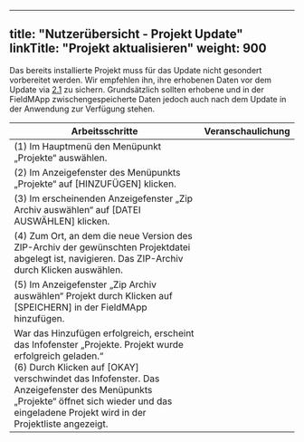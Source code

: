 
---
title: "Nutzerübersicht - Projekt Update"
linkTitle: "Projekt aktualisieren"
weight: 900
---

Das bereits installierte Projekt muss für das Update nicht gesondert vorbereitet werden. Wir empfehlen ihn, ihre erhobenen Daten vor dem Update via [2.1](2.1%20Datenexport) zu sichern. Grundsätzlich sollten erhobene und in der FieldMApp zwischengespeicherte Daten jedoch auch nach dem Update in der Anwendung zur Verfügung stehen.

| Arbeitsschritte | Veranschaulichung |
| ------ | :-----: |
| (1) Im Hauptmenü den Menüpunkt „Projekte“ auswählen. |  |
| (2) Im Anzeigefenster des Menüpunkts „Projekte“ auf [HINZUFÜGEN] klicken. |  |
| (3) Im erscheinenden Anzeigefenster „Zip Archiv auswählen“ auf [DATEI AUSWÄHLEN] klicken. |  |
| (4) Zum Ort, an dem die neue Version des ZIP-Archiv der gewünschten Projektdatei abgelegt ist, navigieren. Das ZIP-Archiv durch Klicken auswählen. |  |
| (5) Im Anzeigefenster „Zip Archiv auswählen“ Projekt durch Klicken auf [SPEICHERN] in der FieldMApp hinzufügen. |  |
| War das Hinzufügen erfolgreich, erscheint das Infofenster „Projekte. Projekt wurde erfolgreich geladen.“ <br> (6) Durch Klicken auf [OKAY] verschwindet das Infofenster. Das Anzeigefenster des Menüpunkts „Projekte“ öffnet sich wieder und das eingeladene Projekt wird in der Projektliste angezeigt. |  |
